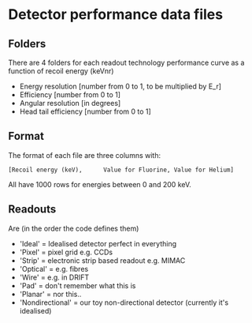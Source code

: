 # Detector performance data files

## Folders
There are 4 folders for each readout technology performance curve as a function of recoil energy (keVnr)

* Energy resolution [number from 0 to 1, to be multiplied by E_r]
* Efficiency [number from 0 to 1]
* Angular resolution [in degrees]
* Head tail efficiency [number from 0 to 1]

## Format
The format of each file are three columns with:

`[Recoil energy (keV),		Value for Fluorine,	Value for Helium]`

All have 1000 rows for energies between 0 and 200 keV.

## Readouts 
Are (in the order the code defines them)
* 'Ideal' = Idealised detector perfect in everything
* 'Pixel' = pixel grid e.g. CCDs
* 'Strip' = electronic strip based readout e.g. MIMAC
* 'Optical' = e.g. fibres
* 'Wire' = e.g. in DRIFT
* 'Pad' = don't remember what this is
* 'Planar' = nor this..
* 'Nondirectional' = our toy non-directional detector (currently it's idealised)
